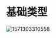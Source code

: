 # 基础类型

![1571303310558](C:\Users\99153\AppData\Roaming\Typora\typora-user-images\1571303310558.png)




